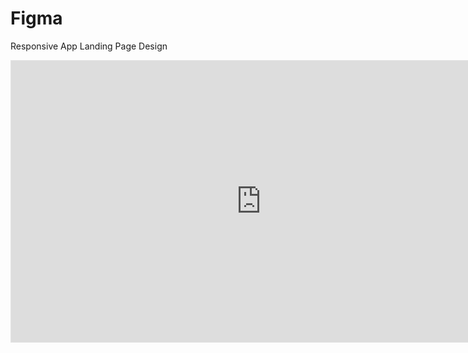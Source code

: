 # Figma
Responsive App Landing Page Design
<iframe style="border: 1px solid rgba(0, 0, 0, 0.1);" width="800" height="450" src="https://www.figma.com/embed?embed_host=share&url=https%3A%2F%2Fwww.figma.com%2Fdesign%2Ffm1Ve3xRWZVxZ0491tqt22%2FUntitled%3Fnode-id%3D0-1%26t%3DqHWM3LrWqUjHnwKD-1" allowfullscreen></iframe>
